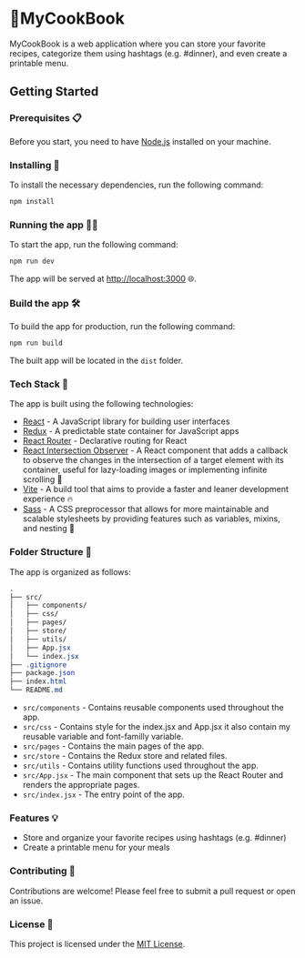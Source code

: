 # 📖MyCookBook

MyCookBook is a web application where you can store your favorite recipes, categorize them using hashtags (e.g. #dinner), and even create a printable menu.

## Getting Started

### Prerequisites 📋

Before you start, you need to have [Node.js](https://nodejs.org/) installed on your machine.

### Installing 🧰

To install the necessary dependencies, run the following command:

```bash
npm install
```

### Running the app 🏃‍♀️

To start the app, run the following command:

```bash
npm run dev
```

The app will be served at <http://localhost:3000> 🌐.

### Build the app 🛠️

To build the app for production, run the following command:

```bash
npm run build
```

The built app will be located in the `dist` folder.

### Tech Stack 🔧

The app is built using the following technologies:

- [React](https://reactjs.org/) - A JavaScript library for building user interfaces
- [Redux](https://redux.js.org/) - A predictable state container for JavaScript apps
- [React Router](https://reactrouter.com/en/main) - Declarative routing for React
- [React Intersection Observer](https://www.npmjs.com/package/react-intersection-observer) - A React component that adds a callback to observe the changes in the intersection of a target element with its container, useful for lazy-loading images or implementing infinite scrolling 🚀
- [Vite](https://vitejs.dev/) - A build tool that aims to provide a faster and leaner development experience 🔥
- [Sass](https://sass-lang.com/) - A CSS preprocessor that allows for more maintainable and scalable stylesheets by providing features such as variables, mixins, and nesting 🎨

### Folder Structure 🌳

The app is organized as follows:

```css
.
├── src/
│   ├── components/
│   ├── css/
│   ├── pages/
│   ├── store/
│   ├── utils/
│   ├── App.jsx
│   └── index.jsx
├── .gitignore
├── package.json
├── index.html
└── README.md
```

- `src/components` - Contains reusable components used throughout the app.
- `src/css` - Contains style for the index.jsx and App.jsx it also contain my reusable variable and font-familly variable.
- `src/pages` - Contains the main pages of the app.
- `src/store` - Contains the Redux store and related files.
- `src/utils` - Contains utility functions used throughout the app.
- `src/App.jsx` - The main component that sets up the React Router and renders the appropriate pages.
- `src/index.jsx` - The entry point of the app.

### Features 💡

- Store and organize your favorite recipes using hashtags (e.g. #dinner)
- Create a printable menu for your meals

### Contributing 🤝

Contributions are welcome! Please feel free to submit a pull request or open an issue.

### License 📝

This project is licensed under the [MIT License](https://chat.openai.com/LICENSE).

